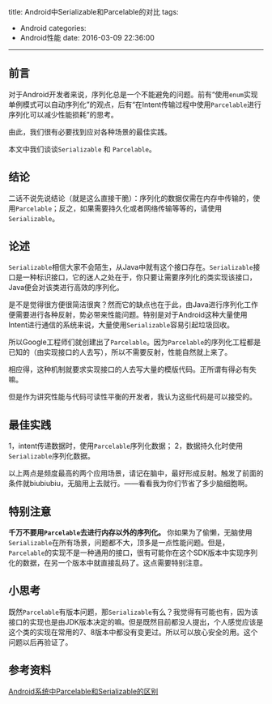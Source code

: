 title: Android中Serializable和Parcelable的对比
tags:
  - Android
categories:
  - Android性能
date: 2016-03-09 22:36:00
---
## 前言
对于Android开发者来说，序列化总是一个不能避免的问题。前有“使用`enum`实现单例模式可以自动序列化”的观点，后有“在Intent传输过程中使用`Parcelable`进行序列化可以减少性能损耗”的思考。

由此，我们很有必要找到应对各种场景的最佳实践。

本文中我们谈谈`Serializable` 和 `Parcelable`。

## 结论
二话不说先说结论（就是这么直接干脆）：序列化的数据仅需在内存中传输的，使用`Parcelable`；反之，如果需要持久化或者网络传输等等的，请使用`Serializable`。

## 论述
`Serializable`相信大家不会陌生，从Java中就有这个接口存在。`Serializable`接口是一种标识接口，它的迷人之处在于，你只要让需要序列化的类实现该接口，Java便会对该类进行高效的序列化。
<!--more-->
是不是觉得很方便很简洁很爽？然而它的缺点也在于此，由Java进行序列化工作便需要进行各种反射，势必带来性能问题。特别是对于Android这种大量使用Intent进行通信的系统来说，大量使用`Serializable`容易引起垃圾回收。

所以Google工程师们就创建出了`Parcelable`。因为`Parcelable`的序列化工程都是已知的（由实现接口的人去写），所以不需要反射，性能自然就上来了。

相应得，这种机制就要求实现接口的人去写大量的模版代码。正所谓有得必有失嘛。

但是作为讲究性能与代码可读性平衡的开发者，我认为这些代码是可以接受的。

## 最佳实践
1，intent传递数据时，使用`Parcelable`序列化数据；
2，数据持久化时使用`Serializable`序列化数据。

以上两点是频度最高的两个应用场景，请记在脑中，最好形成反射。触发了前面的条件就biubiubiu，无脑用上去就行。——看看我为你们节省了多少脑细胞啊。

## 特别注意
**千万不要用`Parcelable`去进行内存以外的序列化。**
你如果为了偷懒，无脑使用`Serializable`在所有场景，问题都不大，顶多是一点性能问题。但是，`Parcelable`的实现不是一种通用的接口，很有可能你在这个SDK版本中实现序列化的数据，在另一个版本中就直接乱码了。这点需要特别注意。

## 小思考
既然`Parcelable`有版本问题，那`Serializable`有么？我觉得有可能也有，因为该接口的实现也是由JDK版本决定的嘛。但是既然目前都没人提出，个人感觉应该是这个类的实现在常用的7、8版本中都没有变更过。所以可以放心安全的用。这个问题以后再验证了。

## 参考资料
[Android系统中Parcelable和Serializable的区别](http://www.jcodecraeer.com/a/anzhuokaifa/androidkaifa/2015/0204/2410.html)